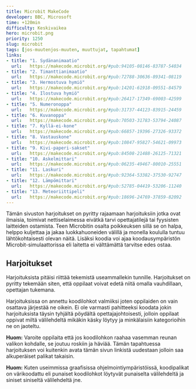 ```yaml
---
title: Microbit MakeCode
developer: BBC, Microsoft
time: +120min
difficulty: Keskivaikea
hero: microbit.png
priority: 1250
slug: microbit
tags: [jos-muutenjos-muuten, muuttujat, tapahtumat]
links:
- title: "1. Sydänanimaatio"
  url:   https://makecode.microbit.org/#pub:94105-08146-83787-54034
- title: "2. Timanttianimaatio"
  url:   https://makecode.microbit.org/#pub:72788-30636-89341-08119
- title: "3. Hermostuva hymiö"
  url:   https://makecode.microbit.org/#pub:14201-61918-09551-84579
- title: "4. Ilostuva hymiö"
  url:   https://makecode.microbit.org/#pub:26417-17349-69003-42599
- title: "5. Numeronoppa"
  url:   https://makecode.microbit.org/#pub:31737-44123-83915-24459
- title: "6. Kuvanoppa"
  url:   https://makecode.microbit.org/#pub:70503-31783-53794-24087
- title: "7. Kyllä-ei-kone"
  url:   https://makecode.microbit.org/#pub:66857-19396-27326-93372
- title: "8. Vastauskone"
  url:   https://makecode.microbit.org/#pub:10847-95827-54621-09973
- title: "9. Kivi-paperi-sakset"
  url:   https://makecode.microbit.org/#pub:84508-21488-26125-71321
- title: "10. Askelmittari"
  url:   https://makecode.microbit.org/#pub:06235-49467-80010-25551
- title: "11. Laskuri"
  url:   https://makecode.microbit.org/#pub:92364-53382-37530-92747
- title: "12. Lämpömittari"
  url:   https://makecode.microbit.org/#pub:52785-04419-53206-11240
- title: "13. Meteoriittipeli"
  url:   https://makecode.microbit.org/#pub:18696-24769-37859-82092
---
```


Tämän sivuston harjoitukset on pyritty rajaamaan harjoituksiin jotka ovat ilmaisia, toimivat nettiselaimessa eivätkä tarvi opettajatilejä tai fyysisten laitteiden ostamista. Teen Microbitin osalta poikkeuksen sillä se on halpa, helppo kuljettaa ja jakaa luokkahuoneiden välillä ja monella koululla tuntuu lähtökohtaisesti olevan näitä. Lisäksi koodia voi ajaa koodausympäristön Microbit-simulaattorissa eli laitetta ei välttämättä tarvitse edes ostaa.


## Harjoitukset
Harjoituksista pitäisi riittää tekemistä useammallekin tunnille. Harjoitukset on pyritty tekemään siten, että oppilaat voivat edetä niitä omalla vauhdillaan, opettajan tukemana.

Harjoituksissa on annettu koodilohkot valmiiksi joten oppilaiden on vain osattava järjestää ne oikein. Ei ole varmasti pahitteeksi koodata jokin harjoituksista täysin tyhjältä pöydältä opettajajohtoisesti, jolloin oppilaat oppivat miltä välilehdeltä mikäkin käsky löytyy ja minkälaisiin kategorioihin ne on jaoteltu.

**Huom:** Varoite oppilaita että jos koodilohkon raahaa vasemman reunan valikon kohdalle, se joutuu roskiin ja häviää. Tämän tapahtuessa harjoituksen voi kuitenkin avata tämän sivun linkistä uudestaan jolloin saa alkuperäiset palikat takaisin.

**Huom:** Kuten useimmissa graafisissa ohjelmointiympäristöissä, koodipalikat on värikoodattu eli punaiset koodilohkot löytyvät punaiselta välilehdeltä ja siniset siniseltä välilehdeltä jne.




